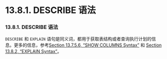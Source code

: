 # 13.8.1. DESCRIBE 语法

### 13.8.1. DESCRIBE 语法

`DESCRIBE` 和 `EXPLAIN` 语句是同义词，都用于获取表结构或者查询执行计划的信息。更多的信息，参考[Section 13.7.5.6, “SHOW COLUMNS Syntax”](#13.7.5.6_SHOW_COLUMNS_Syntax) 和 [Section 13.8.2, “EXPLAIN Syntax”][13.08.02]。

[13.08.02]: ./Chapter_13/13.08.02_EXPLAIN_Syntax.md
